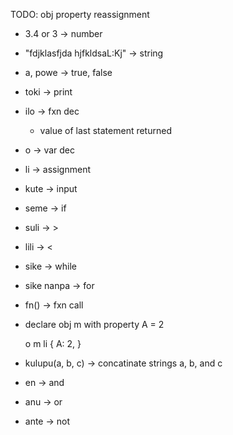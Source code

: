 TODO: obj property reassignment

- 3.4 or 3 -> number
- "fdjklasfjda hjfkldsaL:Kj" -> string
- a, powe -> true, false
- toki -> print
- ilo -> fxn dec
    - value of last statement returned
- o -> var dec
- li -> assignment
- kute -> input
- seme -> if
- suli -> >
- lili -> <
- sike -> while
- sike nanpa -> for
- fn() -> fxn call
- declare obj m with property A = 2

    o m li {
        A: 2,
    }

- kulupu(a, b, c) -> concatinate strings a, b, and c
- en -> and
- anu -> or
- ante -> not